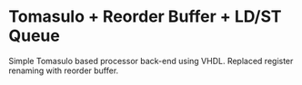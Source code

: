 # Tomasulo + Reorder Buffer + LD/ST Queue

Simple Tomasulo based processor back-end using VHDL. 
Replaced register renaming with reorder buffer.
